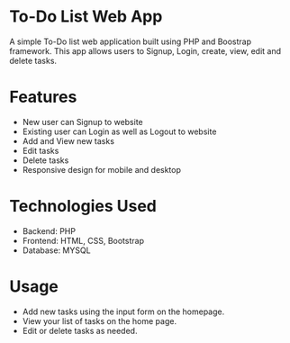 # To-Do List Web App

A simple To-Do list web application built using PHP and Boostrap framework. This app allows users to Signup, Login,  create, view, edit and delete tasks.

# Features

- New user can Signup to website
- Existing user can Login as well as Logout to website
- Add and View new tasks
- Edit tasks
- Delete tasks
- Responsive design for mobile and desktop

# Technologies Used

- Backend: PHP
- Frontend: HTML, CSS, Bootstrap
- Database: MYSQL

# Usage

- Add new tasks using the input form on the homepage.
- View your list of tasks on the home page.
- Edit or delete tasks as needed.
